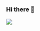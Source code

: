 ### Hi there 👋

<img src="https://capsule-render.vercel.app/api?color=auto&height=500&section=header&text=Welcome&fontSize=90" />

